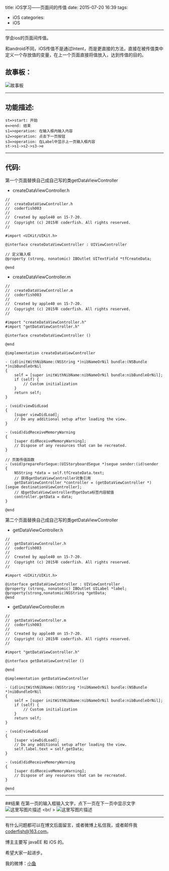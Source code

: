 title: iOS学习——页面间的传值
date: 2015-07-20 16:39
tags:
  - iOS
categories:
  - iOS
---


学会ios的页面间传值。

和android不同，iOS传值不是通过Intent，而是更直接的方法，直接在被传值类中定义一个存放值的变量，在上一个页面直接将值放入，达到传值的目的。

## 故事板：

![故事板](http://img.blog.csdn.net/20150720163651231)

-------------------

## 功能描述:

```flow
st=>start: 开始
e=>end: 结束
s1=>operation: 在输入框内输入内容
s2=>operation: 点击下一页按钮
s3=>operation: 在Label中显示上一页输入框内容
st->s1->s2->s3->e
```

-------------------

## 代码:

第一个页面替换自己成自己写的类getDataViewController

- createDataViewController.h

```objc
//
//  createDataViewController.h
//  coderfish003
//
//  Created by apple40 on 15-7-20.
//  Copyright (c) 2015年 coderfish. All rights reserved.
//

#import <UIKit/UIKit.h>

@interface createDataViewController : UIViewController

// 定义输入框
@property (strong, nonatomic) IBOutlet UITextField *tfCreateData;

@end

```

<!--more-->

- createDataViewController.m

```objc
//
//  createDataViewController.m
//  coderfish003
//
//  Created by apple40 on 15-7-20.
//  Copyright (c) 2015年 coderfish. All rights reserved.
//

#import "createDataViewController.h"
#import "getDataViewController.h"

@interface createDataViewController ()

@end

@implementation createDataViewController

- (id)initWithNibName:(NSString *)nibNameOrNil bundle:(NSBundle *)nibBundleOrNil
{
    self = [super initWithNibName:nibNameOrNil bundle:nibBundleOrNil];
    if (self) {
        // Custom initialization
    }
    return self;
}

- (void)viewDidLoad
{
    [super viewDidLoad];
	// Do any additional setup after loading the view.
}

- (void)didReceiveMemoryWarning
{
    [super didReceiveMemoryWarning];
    // Dispose of any resources that can be recreated.
}

// 页面传值函数
- (void)prepareForSegue:(UIStoryboardSegue *)segue sender:(id)sender
{
    NSString *data = self.tfCreateData.text;
    // 获得getDataViewController对象引用
    getDataViewController *controller = (getDataViewController *)[segue destinationViewController];
    // 给getDataViewController的getData标签内容赋值
    controller.getData = data;
}

@end

```

第二个页面替换自己成自己写的类getDataViewController

- getDataViewController.h
```
//
//  getDataViewController.h
//  coderfish003
//
//  Created by apple40 on 15-7-20.
//  Copyright (c) 2015年 coderfish. All rights reserved.
//

#import <UIKit/UIKit.h>

@interface getDataViewController : UIViewController
@property (strong, nonatomic) IBOutlet UILabel *label;
@property(strong,nonatomic)NSString *getData;
@end

```

 - getDataViewController.m
 
```
//
//  getDataViewController.m
//  coderfish003
//
//  Created by apple40 on 15-7-20.
//  Copyright (c) 2015年 coderfish. All rights reserved.
//

#import "getDataViewController.h"

@interface getDataViewController ()

@end

@implementation getDataViewController

- (id)initWithNibName:(NSString *)nibNameOrNil bundle:(NSBundle *)nibBundleOrNil
{
    self = [super initWithNibName:nibNameOrNil bundle:nibBundleOrNil];
    if (self) {
        // Custom initialization
    }
    return self;
}

- (void)viewDidLoad
{
    [super viewDidLoad];
	// Do any additional setup after loading the view.
    self.label.text = self.getData;
}

- (void)didReceiveMemoryWarning
{
    [super didReceiveMemoryWarning];
    // Dispose of any resources that can be recreated.
}

@end

```

-------------------

##结果
在第一页的输入框输入文字，点下一页在下一页中显示文字
![这里写图片描述](http://img.blog.csdn.net/20150720163812732)
<br/ >
![这里写图片描述](http://img.blog.csdn.net/20150720163826866)

----

有什么问题都可以在博文后面留言，或者微博上私信我，或者邮件我<coderfish@163.com>。

博主主要写 javaEE 和 iOS 的。

希望大家一起进步。

我的微博：[小鱼](http://weibo.com/coderfish/)

